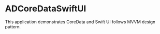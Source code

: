 # ADCoreDataSwiftUI
This application demonstrates CoreData and Swift UI follows MVVM design pattern.
